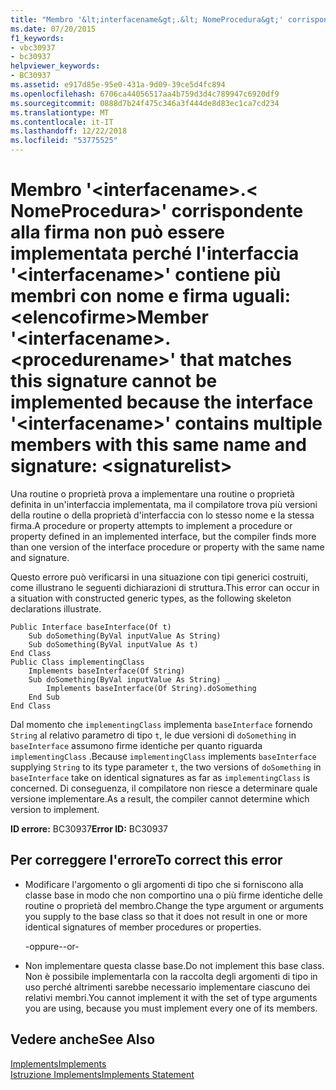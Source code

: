 ```yaml
---
title: "Membro '&lt;interfacename&gt;.&lt; NomeProcedura&gt;' corrispondente alla firma non può essere implementata perché l'interfaccia '&lt;interfacename&gt;' contiene più membri con nome e firma uguali: &lt;elencofirme&gt;"
ms.date: 07/20/2015
f1_keywords:
- vbc30937
- bc30937
helpviewer_keywords:
- BC30937
ms.assetid: e917d85e-95e0-431a-9d09-39ce5d4fc894
ms.openlocfilehash: 6706ca44056517aa4b759d3d4c789947c6920df9
ms.sourcegitcommit: 0888d7b24f475c346a3f444de8d83ec1ca7cd234
ms.translationtype: MT
ms.contentlocale: it-IT
ms.lasthandoff: 12/22/2018
ms.locfileid: "53775525"
---
```

# <a name="member-ltinterfacenamegtltprocedurenamegt-that-matches-this-signature-cannot-be-implemented-because-the-interface-ltinterfacenamegt-contains-multiple-members-with-this-same-name-and-signature-ltsignaturelistgt"></a><span data-ttu-id="cac4c-102">Membro '&lt;interfacename&gt;.&lt; NomeProcedura&gt;' corrispondente alla firma non può essere implementata perché l'interfaccia '&lt;interfacename&gt;' contiene più membri con nome e firma uguali: &lt;elencofirme&gt;</span><span class="sxs-lookup"><span data-stu-id="cac4c-102">Member '&lt;interfacename&gt;.&lt;procedurename&gt;' that matches this signature cannot be implemented because the interface '&lt;interfacename&gt;' contains multiple members with this same name and signature: &lt;signaturelist&gt;</span></span>
<span data-ttu-id="cac4c-103">Una routine o proprietà prova a implementare una routine o proprietà definita in un'interfaccia implementata, ma il compilatore trova più versioni della routine o della proprietà d'interfaccia con lo stesso nome e la stessa firma.</span><span class="sxs-lookup"><span data-stu-id="cac4c-103">A procedure or property attempts to implement a procedure or property defined in an implemented interface, but the compiler finds more than one version of the interface procedure or property with the same name and signature.</span></span>  
  
 <span data-ttu-id="cac4c-104">Questo errore può verificarsi in una situazione con tipi generici costruiti, come illustrano le seguenti dichiarazioni di struttura.</span><span class="sxs-lookup"><span data-stu-id="cac4c-104">This error can occur in a situation with constructed generic types, as the following skeleton declarations illustrate.</span></span>  
  
```  
Public Interface baseInterface(Of t)  
    Sub doSomething(ByVal inputValue As String)  
    Sub doSomething(ByVal inputValue As t)  
End Class  
Public Class implementingClass  
    Implements baseInterface(Of String)  
    Sub doSomething(ByVal inputValue As String) _  
        Implements baseInterface(Of String).doSomething  
    End Sub  
End Class  
```  
  
 <span data-ttu-id="cac4c-105">Dal momento che `implementingClass` implementa `baseInterface` fornendo `String` al relativo parametro di tipo `t`, le due versioni di `doSomething` in `baseInterface` assumono firme identiche per quanto riguarda `implementingClass` .</span><span class="sxs-lookup"><span data-stu-id="cac4c-105">Because `implementingClass` implements `baseInterface` supplying `String` to its type parameter `t`, the two versions of `doSomething` in `baseInterface` take on identical signatures as far as `implementingClass` is concerned.</span></span> <span data-ttu-id="cac4c-106">Di conseguenza, il compilatore non riesce a determinare quale versione implementare.</span><span class="sxs-lookup"><span data-stu-id="cac4c-106">As a result, the compiler cannot determine which version to implement.</span></span>  
  
 <span data-ttu-id="cac4c-107">**ID errore:** BC30937</span><span class="sxs-lookup"><span data-stu-id="cac4c-107">**Error ID:** BC30937</span></span>  
  
## <a name="to-correct-this-error"></a><span data-ttu-id="cac4c-108">Per correggere l'errore</span><span class="sxs-lookup"><span data-stu-id="cac4c-108">To correct this error</span></span>  
  
-   <span data-ttu-id="cac4c-109">Modificare l'argomento o gli argomenti di tipo che si forniscono alla classe base in modo che non comportino una o più firme identiche delle routine o proprietà del membro.</span><span class="sxs-lookup"><span data-stu-id="cac4c-109">Change the type argument or arguments you supply to the base class so that it does not result in one or more identical signatures of member procedures or properties.</span></span>  
  
     <span data-ttu-id="cac4c-110">-oppure-</span><span class="sxs-lookup"><span data-stu-id="cac4c-110">-or-</span></span>  
  
-   <span data-ttu-id="cac4c-111">Non implementare questa classe base.</span><span class="sxs-lookup"><span data-stu-id="cac4c-111">Do not implement this base class.</span></span> <span data-ttu-id="cac4c-112">Non è possibile implementarla con la raccolta degli argomenti di tipo in uso perché altrimenti sarebbe necessario implementare ciascuno dei relativi membri.</span><span class="sxs-lookup"><span data-stu-id="cac4c-112">You cannot implement it with the set of type arguments you are using, because you must implement every one of its members.</span></span>  
  
## <a name="see-also"></a><span data-ttu-id="cac4c-113">Vedere anche</span><span class="sxs-lookup"><span data-stu-id="cac4c-113">See Also</span></span>  
 [<span data-ttu-id="cac4c-114">Implements</span><span class="sxs-lookup"><span data-stu-id="cac4c-114">Implements</span></span>](../../visual-basic/language-reference/statements/implements-clause.md)  
 [<span data-ttu-id="cac4c-115">Istruzione Implements</span><span class="sxs-lookup"><span data-stu-id="cac4c-115">Implements Statement</span></span>](../../visual-basic/language-reference/statements/implements-statement.md)  
 
